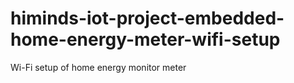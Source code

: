 # himinds-iot-project-embedded-home-energy-meter-wifi-setup
Wi-Fi setup of home energy monitor meter
